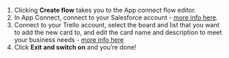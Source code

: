 1. Clicking **Create flow** takes you to the App connect flow editor.
1. In App Connect, connect to your Salesforce account - [more info here](https://developer.ibm.com/integration/docs/app-connect/how-to-guides-for-apps/use-ibm-app-connect-salesforce/).   
1. Connect to your Trello account, select the board and list that you want to add the new card to, and edit the card name and description to meet your business needs - [more info here](https://developer.ibm.com/integration/docs/app-connect/how-to-guides-for-apps/use-ibm-app-connect-trello/) 
1. Click **Exit and switch on** and you’re done!
